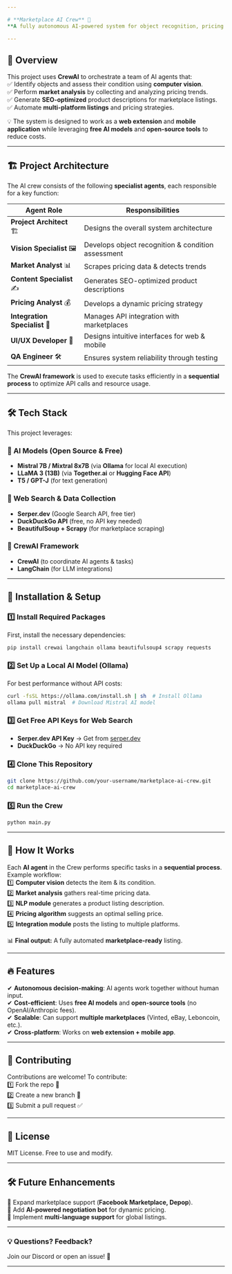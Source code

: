 ```yaml
---

# **Marketplace AI Crew** 🚀  
**A fully autonomous AI-powered system for object recognition, pricing analysis, and automated marketplace listing.**  

---
```


## 📌 **Overview**  
This project uses **CrewAI** to orchestrate a team of AI agents that:  
✅ Identify objects and assess their condition using **computer vision**.  
✅ Perform **market analysis** by collecting and analyzing pricing trends.  
✅ Generate **SEO-optimized** product descriptions for marketplace listings.  
✅ Automate **multi-platform listings** and pricing strategies.  

💡 The system is designed to work as a **web extension** and **mobile application** while leveraging **free AI models** and **open-source tools** to reduce costs.

---

## 🏗 **Project Architecture**  
The AI crew consists of the following **specialist agents**, each responsible for a key function:  

| **Agent Role**              | **Responsibilities** |
|----------------------------|----------------------|
| **Project Architect** 🏗 | Designs the overall system architecture |
| **Vision Specialist** 🖼 | Develops object recognition & condition assessment |
| **Market Analyst** 📊 | Scrapes pricing data & detects trends |
| **Content Specialist** ✍ | Generates SEO-optimized product descriptions |
| **Pricing Analyst** 💰 | Develops a dynamic pricing strategy |
| **Integration Specialist** 🔗 | Manages API integration with marketplaces |
| **UI/UX Developer** 🎨 | Designs intuitive interfaces for web & mobile |
| **QA Engineer** 🛠 | Ensures system reliability through testing |

The **CrewAI framework** is used to execute tasks efficiently in a **sequential process** to optimize API calls and resource usage.

---

## 🛠 **Tech Stack**  
This project leverages:  

### **🔹 AI Models (Open Source & Free)**
- **Mistral 7B / Mixtral 8x7B** (via **Ollama** for local AI execution)
- **LLaMA 3 (13B)** (via **Together.ai** or **Hugging Face API**)
- **T5 / GPT-J** (for text generation)

### **🔹 Web Search & Data Collection**
- **Serper.dev** (Google Search API, free tier)
- **DuckDuckGo API** (free, no API key needed)
- **BeautifulSoup + Scrapy** (for marketplace scraping)

### **🔹 CrewAI Framework**
- **CrewAI** (to coordinate AI agents & tasks)
- **LangChain** (for LLM integrations)

---

## 🚀 **Installation & Setup**  
### **1️⃣ Install Required Packages**
First, install the necessary dependencies:  
```bash
pip install crewai langchain ollama beautifulsoup4 scrapy requests
```

### **2️⃣ Set Up a Local AI Model (Ollama)**
For best performance without API costs:  
```bash
curl -fsSL https://ollama.com/install.sh | sh  # Install Ollama
ollama pull mistral  # Download Mistral AI model
```

### **3️⃣ Get Free API Keys for Web Search**
- **Serper.dev API Key** → Get from [serper.dev](https://serper.dev/)
- **DuckDuckGo** → No API key required  

### **4️⃣ Clone This Repository**
```bash
git clone https://github.com/your-username/marketplace-ai-crew.git
cd marketplace-ai-crew
```

### **5️⃣ Run the Crew**
```bash
python main.py
```

---

## 🎯 **How It Works**
Each **AI agent** in the Crew performs specific tasks in a **sequential process**.  
Example workflow:  
1️⃣ **Computer vision** detects the item & its condition.  
2️⃣ **Market analysis** gathers real-time pricing data.  
3️⃣ **NLP module** generates a product listing description.  
4️⃣ **Pricing algorithm** suggests an optimal selling price.  
5️⃣ **Integration module** posts the listing to multiple platforms.  

📊 **Final output:** A fully automated **marketplace-ready** listing.

---

## 🔥 **Features**
✔ **Autonomous decision-making**: AI agents work together without human input.  
✔ **Cost-efficient**: Uses **free AI models** and **open-source tools** (no OpenAI/Anthropic fees).  
✔ **Scalable**: Can support **multiple marketplaces** (Vinted, eBay, Leboncoin, etc.).  
✔ **Cross-platform**: Works on **web extension + mobile app**.  

---

## 🤝 **Contributing**
Contributions are welcome! To contribute:  
1️⃣ Fork the repo 🍴  
2️⃣ Create a new branch 🔀  
3️⃣ Submit a pull request ✅  

---

## 📜 **License**
MIT License. Free to use and modify.  

---

## 🛠 **Future Enhancements**
🔹 Expand marketplace support (**Facebook Marketplace, Depop**).  
🔹 Add **AI-powered negotiation bot** for dynamic pricing.  
🔹 Implement **multi-language support** for global listings.  

---

### **💡 Questions? Feedback?**  
Join our Discord or open an issue! 🚀  

---
